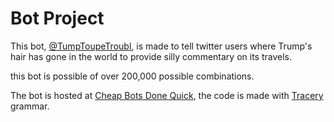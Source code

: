 # Bot Project

This bot, [@TumpToupeTroubl](https://twitter.com/TumpToupeTroubl), is made to tell twitter users where Trump's hair has gone in the world to provide silly commentary on its travels.  

this bot is possible of over 200,000 possible combinations.

The bot is hosted at [Cheap Bots Done Quick](https://cheapbotsdonequick.com), the code is made with [Tracery](http://www.tracery.io/) grammar.

